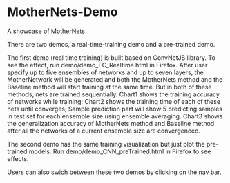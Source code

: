 # MotherNets-Demo
A showcase of MotherNets

There are two demos, a real-time-training demo and a pre-trained demo.

The first demo (real time training) is built based on ConvNetJS library. To see the effect, run demo/demo_FC_Realtime.html in Firefox. After user specify up to five ensembles of networks and up to seven layers, the MotherNetwork will be generated and both the MotherNets method and the Baseline method will start training at the same time. But in both of these methods, nets are trained sequentially. Chart1 shows the training accuracy of networks while training; Chart2 shows the training time of each of these nets until converges; Sample prediction part will show 5 predicting samples in test set for each ensemble size using ensemble averaging. Chart3 shows the generalization accuracy of MotherNets method and Baseline method after all the networks of a current ensemble size are convergenced.

The second demo has the same training visualization but just plot the pre-trained models. Run demo/demo_CNN_preTrained.html in Firefox to see effects.

Users can also swich between these two demos by clicking on the nav bar.
